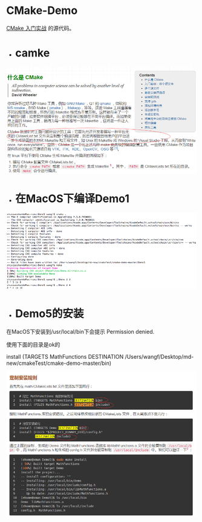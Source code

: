CMake-Demo
=====

[CMake 入门实战](http://hahack.com/codes/cmake) 的源代码。

- # camke

![](https://github.com/havenow/cmake-demo/blob/master/cmake.png)

- # 在MacOS下编译Demo1     

![](https://github.com/havenow/cmake-demo/blob/master/compile.png)

- # Demo5的安装
在MacOS下安装到/usr/local/bin下会提示 Permission denied.    

使用下面的目录是ok的     

install (TARGETS MathFunctions DESTINATION /Users/wangf/Desktop/md-new/cmakeTest/cmake-demo-master/bin)    

![](https://github.com/havenow/cmake-demo/blob/master/install.png)
